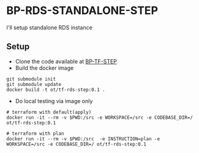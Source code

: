 # BP-RDS-STANDALONE-STEP
I'll setup standalone RDS instance


## Setup
* Clone the code available at [BP-TF-STEP](https://github.com/OT-BUILDPIPER-MARKETPLACE/BP-RDS-STANDALONE-STEP)
* Build the docker image

```
git submodule init
git submodule update
docker build -t ot/tf-rds-step:0.1 .
```

* Do local testing via image only

```
# terraform with default(apply)
docker run -it --rm -v $PWD:/src -e WORKSPACE=/src -e CODEBASE_DIR=/ ot/tf-rds-step:0.1

# terraform with plan
docker run -it --rm -v $PWD:/src  -e INSTRUCTION=plan -e WORKSPACE=/src -e CODEBASE_DIR=/ ot/tf-rds-step:0.1

```